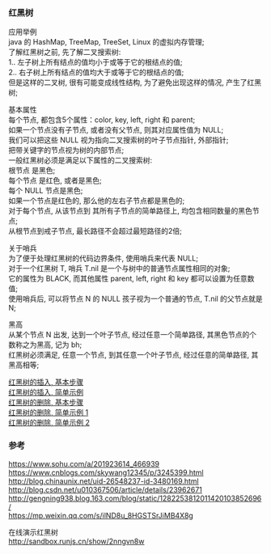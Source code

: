 ### 红黑树  
应用举例  
java 的 HashMap, TreeMap, TreeSet, Linux 的虚拟内存管理;    
了解红黑树之前, 先了解二叉搜索树:  
1.. 左子树上所有结点的值均小于或等于它的根结点的值;  
2.. 右子树上所有结点的值均大于或等于它的根结点的值;  
但是这样的二叉树, 很有可能变成线性结构, 为了避免出现这样的情况, 产生了红黑树;  

基本属性  
每个节点, 都包含5个属性：color, key, left, right 和 parent;  
如果一个节点没有子节点, 或者没有父节点, 则其对应属性值为 NULL;  
我们可以把这些 NULL 视为指向二叉搜索树的叶子节点指针, 外部指针;  
把带关键字的节点视为树的内部节点;   
一般红黑树必须是满足以下属性的二叉搜索树:  
根节点 是黑色;   
每个节点 是红色, 或者是黑色;   
每个 NULL 节点是黑色;   
如果一个节点是红色的, 那么他的左右子节点都是黑色的;   
对于每个节点, 从该节点到 其所有子节点的简单路径上,  均包含相同数量的黑色节点;   
从根节点到戒子节点, 最长路径不会超过最短路径的2倍;  

关于哨兵  
为了便于处理红黑树的代码边界条件, 使用哨兵来代表 NULL;  
对于一个红黑树 T, 哨兵 T.nil 是一个与树中的普通节点属性相同的对象;   
它的属性为 BLACK, 而其他属性 parent, left, right 和 key 都可以设置为任意数值;   
使用哨兵后, 可以将节点 N 的 NULL 孩子视为一个普通的节点, T.nil 的父节点就是 N;   

黑高  
从某个节点 N 出发, 达到一个叶子节点, 经过任意一个简单路径, 其黑色节点的个数称之为黑高, 记为 bh;   
红黑树必须满足, 任意一个节点, 到其任意一个叶子节点, 经过任意的简单路径, 其黑高相等;   

[红黑树的插入, 基本步骤](RedBlackTree/RBT_insert.md)  
[红黑树的插入, 简单示例](RedBlackTree/RBT_insert_sample.md)  
[红黑树的删除, 基本步骤](RedBlackTree/RBT_delete.md)   
[红黑树的删除, 简单示例 1](image_files/RBT_delete_1.png)   
[红黑树的删除, 简单示例 2](image_files/RBT_delete_2.png)   

### 参考  
https://www.sohu.com/a/201923614_466939  
https://www.cnblogs.com/skywang12345/p/3245399.html  
http://blog.chinaunix.net/uid-26548237-id-3480169.html  
http://blog.csdn.net/u010367506/article/details/23962671  
http://gengning938.blog.163.com/blog/static/1282253812011420103852696/  
https://mp.weixin.qq.com/s/ilND8u_8HGSTSrJiMB4X8g  

在线演示红黑树  
http://sandbox.runjs.cn/show/2nngvn8w  


